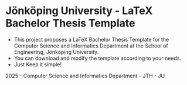 # Jönköping University - LaTeX Bachelor Thesis Template

- This project proposes a LaTeX Bachelor Thesis Template for the Computer Science and Informatics Department at the School of Engineering, Jönköping University.
- You can download and modify the template according to your needs.
- Just Keep it simple!

2025 - Computer Science and Informatics Department - JTH - JU



